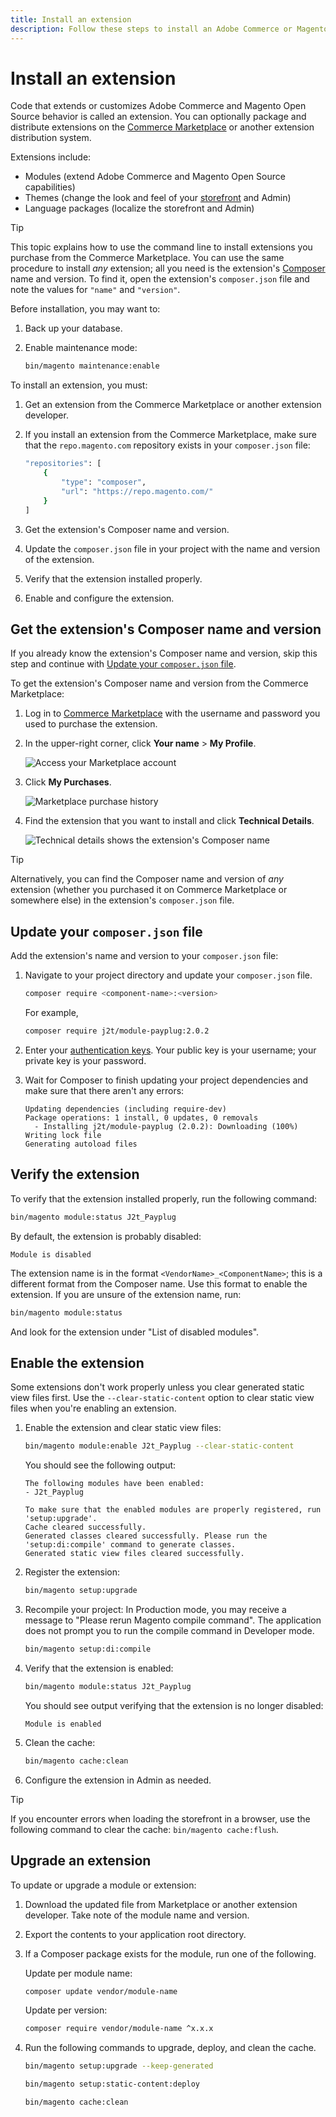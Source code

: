 ```yaml
---
title: Install an extension
description: Follow these steps to install an Adobe Commerce or Magento Open Source extension.
---
```


# Install an extension

Code that extends or customizes Adobe Commerce and Magento Open Source behavior is called an extension. You can optionally package and distribute extensions on the [Commerce Marketplace](https://marketplace.magento.com) or another extension distribution system.

Extensions include:

-  Modules (extend Adobe Commerce and Magento Open Source capabilities)
-  Themes (change the look and feel of your [storefront](https://glossary.magento.com/storefront) and Admin)
-  Language packages (localize the storefront and Admin)

>[!TIP]
>
>This topic explains how to use the command line to install extensions you purchase from the Commerce Marketplace. You can use the same procedure to install _any_ extension; all you need is the extension's [Composer](https://glossary.magento.com/composer) name and version. To find it, open the extension's `composer.json` file and note the values for `"name"` and `"version"`.

Before installation, you may want to:

1. Back up your database.
1. Enable maintenance mode:

   ```bash
   bin/magento maintenance:enable
   ```

To install an extension, you must:

1. Get an extension from the Commerce Marketplace or another extension developer.
1. If you install an extension from the Commerce Marketplace, make sure that the `repo.magento.com` repository exists in your `composer.json` file:

   ```bash
   "repositories": [
       {
           "type": "composer",
           "url": "https://repo.magento.com/"
       }
   ]
   ```

1. Get the extension's Composer name and version.
1. Update the `composer.json` file in your project with the name and version of the extension.
1. Verify that the extension installed properly.
1. Enable and configure the extension.

## Get the extension's Composer name and version

If you already know the extension's Composer name and version, skip this step and continue with [Update your `composer.json` file](#update-your-composerjson-file).

To get the extension's Composer name and version from the Commerce Marketplace:

1. Log in to [Commerce Marketplace](https://marketplace.magento.com) with the username and password you used to purchase the extension.

1. In the upper-right corner, click **Your name** > **My Profile**.

   ![Access your Marketplace account](../../assets/installation/marketplace-my-profile.png)

1. Click **My Purchases**.

   ![Marketplace purchase history](../../assets/installation//marketplace-my-purchases.png)

1. Find the extension that you want to install and click **Technical Details**.

   ![Technical details shows the extension's Composer name](../../assets/installation/marketplace-extension-technical-details.png)

>[!TIP]
>
>Alternatively, you can find the Composer name and version of _any_ extension (whether you purchased it on Commerce Marketplace or somewhere else) in the extension's `composer.json` file.

## Update your `composer.json` file

Add the extension's name and version to your `composer.json` file:

1. Navigate to your project directory and update your `composer.json` file.

   ```bash
   composer require <component-name>:<version>
   ```

   For example,

   ```bash
   composer require j2t/module-payplug:2.0.2
   ```

1. Enter your [authentication keys](../prerequisites/authentication-keys.md). Your public key is your username; your private key is your password.

1. Wait for Composer to finish updating your project dependencies and make sure that there aren't any errors:

   ```terminal
   Updating dependencies (including require-dev)
   Package operations: 1 install, 0 updates, 0 removals
     - Installing j2t/module-payplug (2.0.2): Downloading (100%)
   Writing lock file
   Generating autoload files
   ```

## Verify the extension

To verify that the extension installed properly, run the following command:

```bash
bin/magento module:status J2t_Payplug
```

By default, the extension is probably disabled:

```terminal
Module is disabled
```

The extension name is in the format `<VendorName>_<ComponentName>`; this is a different format from the Composer name. Use this format to enable the extension. If you are unsure of the extension name, run:

```bash
bin/magento module:status
```

And look for the extension under "List of disabled modules".

## Enable the extension

Some extensions don't work properly unless you clear generated static view files first. Use the `--clear-static-content` option to clear static view files when you're enabling an extension.

1. Enable the extension and clear static view files:

   ```bash
   bin/magento module:enable J2t_Payplug --clear-static-content
   ```

   You should see the following output:

   ```terminal
   The following modules have been enabled:
   - J2t_Payplug

   To make sure that the enabled modules are properly registered, run 'setup:upgrade'.
   Cache cleared successfully.
   Generated classes cleared successfully. Please run the 'setup:di:compile' command to generate classes.
   Generated static view files cleared successfully.
   ```

1. Register the extension:

   ```bash
   bin/magento setup:upgrade
   ```

1. Recompile your project: In Production mode, you may receive a message to "Please rerun Magento compile command". The application does not prompt you to run the compile command in Developer mode.

   ```bash
   bin/magento setup:di:compile
   ```

1. Verify that the extension is enabled:

   ```bash
   bin/magento module:status J2t_Payplug
   ```

   You should see output verifying that the extension is no longer disabled:

   ```terminal
   Module is enabled
   ```

1. Clean the cache:

   ```bash
   bin/magento cache:clean
   ```

1. Configure the extension in Admin as needed.

>[!TIP]
>
>If you encounter errors when loading the storefront in a browser, use the following command to clear the cache: `bin/magento cache:flush`.

## Upgrade an extension

To update or upgrade a module or extension:

1. Download the updated file from Marketplace or another extension developer. Take note of the module name and version.

1. Export the contents to your application root directory.

1. If a Composer package exists for the module, run one of the following.

   Update per module name:

   ```bash
   composer update vendor/module-name
   ```

   Update per version:

   ```bash
   composer require vendor/module-name ^x.x.x
   ```

1. Run the following commands to upgrade, deploy, and clean the cache.

   ```bash
   bin/magento setup:upgrade --keep-generated
   ```

   ```bash
   bin/magento setup:static-content:deploy
   ```

   ```bash
   bin/magento cache:clean
   ```
